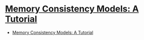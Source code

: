 # [Memory Consistency Models: A Tutorial](https://www.cs.utexas.edu/~bornholt/post/memory-models.html)

- [Memory Consistency Models: A Tutorial](#memory-consistency-models-a-tutorial)
